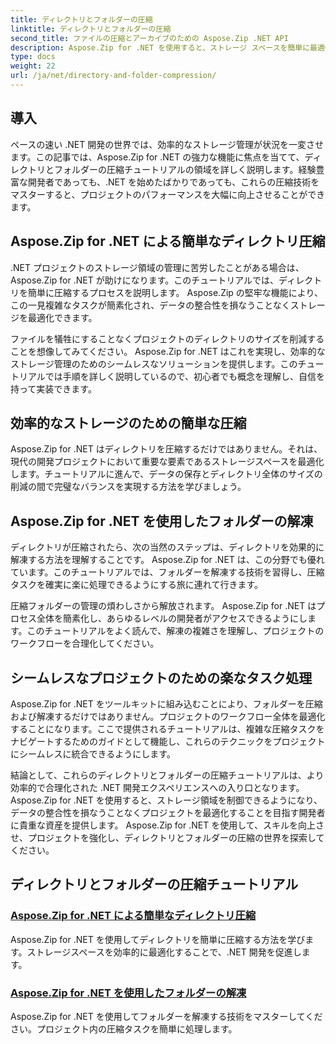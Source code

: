 ```yaml
---
title: ディレクトリとフォルダーの圧縮
linktitle: ディレクトリとフォルダーの圧縮
second_title: ファイルの圧縮とアーカイブのための Aspose.Zip .NET API
description: Aspose.Zip for .NET を使用すると、ストレージ スペースを簡単に最適化できます。 .NET 開発プロジェクトを強化するためのディレクトリの圧縮および解凍テクニックを学びます。
type: docs
weight: 22
url: /ja/net/directory-and-folder-compression/
---
```


## 導入

ペースの速い .NET 開発の世界では、効率的なストレージ管理が状況を一変させます。この記事では、Aspose.Zip for .NET の強力な機能に焦点を当てて、ディレクトリとフォルダーの圧縮チュートリアルの領域を詳しく説明します。経験豊富な開発者であっても、.NET を始めたばかりであっても、これらの圧縮技術をマスターすると、プロジェクトのパフォーマンスを大幅に向上させることができます。

## Aspose.Zip for .NET による簡単なディレクトリ圧縮

.NET プロジェクトのストレージ領域の管理に苦労したことがある場合は、Aspose.Zip for .NET が助けになります。このチュートリアルでは、ディレクトリを簡単に圧縮するプロセスを説明します。 Aspose.Zip の堅牢な機能により、この一見複雑なタスクが簡素化され、データの整合性を損なうことなくストレージを最適化できます。

ファイルを犠牲にすることなくプロジェクトのディレクトリのサイズを削減することを想像してみてください。 Aspose.Zip for .NET はこれを実現し、効率的なストレージ管理のためのシームレスなソリューションを提供します。このチュートリアルでは手順を詳しく説明しているので、初心者でも概念を理解し、自信を持って実装できます。

## 効率的なストレージのための簡単な圧縮

Aspose.Zip for .NET はディレクトリを圧縮するだけではありません。それは、現代の開発プロジェクトにおいて重要な要素であるストレージスペースを最適化します。チュートリアルに進んで、データの保存とディレクトリ全体のサイズの削減の間で完璧なバランスを実現する方法を学びましょう。

## Aspose.Zip for .NET を使用したフォルダーの解凍

ディレクトリが圧縮されたら、次の当然のステップは、ディレクトリを効果的に解凍する方法を理解することです。 Aspose.Zip for .NET は、この分野でも優れています。このチュートリアルでは、フォルダーを解凍する技術を習得し、圧縮タスクを確実に楽に処理できるようにする旅に連れて行きます。

圧縮フォルダーの管理の煩わしさから解放されます。 Aspose.Zip for .NET はプロセス全体を簡素化し、あらゆるレベルの開発者がアクセスできるようにします。このチュートリアルをよく読んで、解凍の複雑さを理解し、プロジェクトのワークフローを合理化してください。

## シームレスなプロジェクトのための楽なタスク処理

Aspose.Zip for .NET をツールキットに組み込むことにより、フォルダーを圧縮および解凍するだけではありません。プロジェクトのワークフロー全体を最適化することになります。ここで提供されるチュートリアルは、複雑な圧縮タスクをナビゲートするためのガイドとして機能し、これらのテクニックをプロジェクトにシームレスに統合できるようにします。

結論として、これらのディレクトリとフォルダーの圧縮チュートリアルは、より効率的で合理化された .NET 開発エクスペリエンスへの入り口となります。 Aspose.Zip for .NET を使用すると、ストレージ領域を制御できるようになり、データの整合性を損なうことなくプロジェクトを最適化することを目指す開発者に貴重な資産を提供します。 Aspose.Zip for .NET を使用して、スキルを向上させ、プロジェクトを強化し、ディレクトリとフォルダーの圧縮の世界を探索してください。
## ディレクトリとフォルダーの圧縮チュートリアル
### [Aspose.Zip for .NET による簡単なディレクトリ圧縮](./compress-directory/)
Aspose.Zip for .NET を使用してディレクトリを簡単に圧縮する方法を学びます。ストレージスペースを効率的に最適化することで、.NET 開発を促進します。
### [Aspose.Zip for .NET を使用したフォルダーの解凍](./decompress-folder/)
Aspose.Zip for .NET を使用してフォルダーを解凍する技術をマスターしてください。プロジェクト内の圧縮タスクを簡単に処理します。